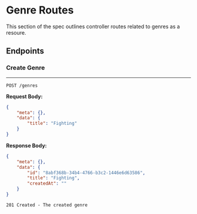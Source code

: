 # Genre Routes

This section of the spec outlines controller routes related to genres as a resoure.


## Endpoints

### Create Genre 
---
```
POST /genres
```

**Request Body:**
```json
{
    "meta": {},
    "data": {
        "title": "Fighting"
    }
}
```

**Response Body:**
```json
{
    "meta": {},
    "data": {
        "id": "8abf368b-34b4-4766-b3c2-1446e6d63586",
        "title": "Fighting",
        "createdAt": ""
    }
}
```

`201 Created - The created genre`
